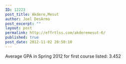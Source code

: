 ```yaml
---
ID: 12223
post_title: Akdere,Mesut
author: Joel DesArmo
post_excerpt: ""
layout: post
permalink: http://effrtlss.com/akderemesut-6/
published: true
post_date: 2012-11-02 20:50:10
---
```

<p>Average GPA in Spring 2012 for first course listed: 3.452</p>
